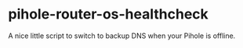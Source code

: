 # pihole-router-os-healthcheck

A nice little script to switch to backup DNS when your Pihole is offline.
